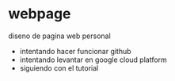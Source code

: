 # webpage
diseno de pagina web personal
* intentando hacer funcionar github
* intentando levantar en google cloud platform
* siguiendo con el tutorial
